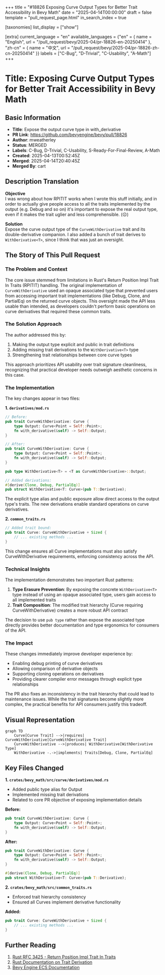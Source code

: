 +++
title = "#18826 Exposing Curve Output Types for Better Trait Accessibility in Bevy Math"
date = "2025-04-14T00:00:00"
draft = false
template = "pull_request_page.html"
in_search_index = true

[taxonomies]
list_display = ["show"]

[extra]
current_language = "en"
available_languages = {"en" = { name = "English", url = "/pull_request/bevy/2025-04/pr-18826-en-20250414" }, "zh-cn" = { name = "中文", url = "/pull_request/bevy/2025-04/pr-18826-zh-cn-20250414" }}
labels = ["C-Bug", "D-Trivial", "C-Usability", "A-Math"]
+++

# Title: Exposing Curve Output Types for Better Trait Accessibility in Bevy Math

## Basic Information
- **Title**: Expose the output curve type in with_derivative  
- **PR Link**: https://github.com/bevyengine/bevy/pull/18826  
- **Author**: mweatherley  
- **Status**: MERGED  
- **Labels**: C-Bug, D-Trivial, C-Usability, S-Ready-For-Final-Review, A-Math  
- **Created**: 2025-04-13T00:52:45Z  
- **Merged**: 2025-04-14T20:40:45Z  
- **Merged By**: cart  

## Description Translation
**Objective**  
I was wrong about how RPITIT works when I wrote this stuff initially, and in order to actually give people access to all the traits implemented by the output (e.g. Debug and so on) it's important to expose the real output type, even if it makes the trait uglier and less comprehensible. (☹️)  

**Solution**  
Expose the curve output type of the `CurveWithDerivative` trait and its double-derivative companion. I also added a bunch of trait derives to `WithDerivative<T>`, since I think that was just an oversight.

## The Story of This Pull Request

### The Problem and Context
The core issue stemmed from limitations in Rust's Return Position Impl Trait In Traits (RPITIT) handling. The original implementation of `CurveWithDerivative` used an opaque associated type that prevented users from accessing important trait implementations (like Debug, Clone, and PartialEq) on the returned curve objects. This oversight made the API less usable than intended, as developers couldn't perform basic operations on curve derivatives that required these common traits.

### The Solution Approach
The author addressed this by:
1. Making the output type explicit and public in trait definitions
2. Adding missing trait derivations to the `WithDerivative<T>` type
3. Strengthening trait relationships between core curve types

This approach prioritizes API usability over trait signature cleanliness, recognizing that practical developer needs outweigh aesthetic concerns in this case.

### The Implementation
The key changes appear in two files:

**1. `derivatives/mod.rs`**
```rust
// Before:
pub trait CurveWithDerivative: Curve {
    type Output: Curve<Point = Self::Point>;
    fn with_derivative(&self) -> Self::Output;
}

// After:
pub trait CurveWithDerivative: Curve {
    type Output: Curve<Point = Self::Point>;
    fn with_derivative(&self) -> Self::Output;
}

pub type WithDerivative<T> = <T as CurveWithDerivative>::Output;

// Added derivations:
#[derive(Clone, Debug, PartialEq)]
pub struct WithDerivative<T: Curve>(pub T::Derivative);
```
The explicit type alias and public exposure allow direct access to the output type's traits. The new derivations enable standard operations on curve derivatives.

**2. `common_traits.rs`**
```rust
// Added trait bound:
pub trait Curve: CurveWithDerivative + Sized {
    // ... existing methods ...
}
```
This change ensures all Curve implementations must also satisfy CurveWithDerivative requirements, enforcing consistency across the API.

### Technical Insights
The implementation demonstrates two important Rust patterns:
1. **Type Erasure Prevention**: By exposing the concrete `WithDerivative<T>` type instead of using an opaque associated type, users gain access to all implemented traits
2. **Trait Composition**: The modified trait hierarchy (Curve requiring CurveWithDerivative) creates a more robust API contract

The decision to use `pub type` rather than expose the associated type directly provides better documentation and type ergonomics for consumers of the API.

### The Impact
These changes immediately improve developer experience by:
- Enabling debug printing of curve derivatives
- Allowing comparison of derivative objects
- Supporting cloning operations on derivatives
- Providing clearer compiler error messages through explicit type relationships

The PR also fixes an inconsistency in the trait hierarchy that could lead to maintenance issues. While the trait signatures become slightly more complex, the practical benefits for API consumers justify this tradeoff.

## Visual Representation

```mermaid
graph TD
    Curve[Curve Trait] -->|requires| CurveWithDerivative[CurveWithDerivative Trait]
    CurveWithDerivative -->|produces| WithDerivative[WithDerivative Type]
    WithDerivative -.->|implements| Traits[Debug, Clone, PartialEq]
```

## Key Files Changed

**1. `crates/bevy_math/src/curve/derivatives/mod.rs`**  
- Added public type alias for Output
- Implemented missing trait derivations
- Related to core PR objective of exposing implementation details

**Before:**
```rust
pub trait CurveWithDerivative: Curve {
    type Output: Curve<Point = Self::Point>;
    fn with_derivative(&self) -> Self::Output;
}
```

**After:**
```rust
pub trait CurveWithDerivative: Curve {
    type Output: Curve<Point = Self::Point>;
    fn with_derivative(&self) -> Self::Output;
}

#[derive(Clone, Debug, PartialEq)]
pub struct WithDerivative<T: Curve>(pub T::Derivative);
```

**2. `crates/bevy_math/src/common_traits.rs`**  
- Enforced trait hierarchy consistency
- Ensured all Curves implement derivative functionality

**Added:**
```rust
pub trait Curve: CurveWithDerivative + Sized {
    // ... existing methods ...
}
```

## Further Reading
1. [Rust RFC 3425 - Return Position Impl Trait In Traits](https://rust-lang.github.io/rfcs/3425-return-position-impl-trait-in-traits.html)
2. [Rust Documentation on Trait Derivation](https://doc.rust-lang.org/rust-by-example/trait/derive.html)
3. [Bevy Engine ECS Documentation](https://bevyengine.org/learn/book/introduction/)